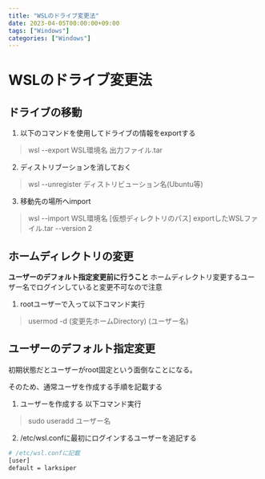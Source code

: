 ```yaml
---
title: "WSLのドライブ変更法"
date: 2023-04-05T00:00:00+09:00
tags: ["Windows"]
categories: ["Windows"]
---
```

# WSLのドライブ変更法

## ドライブの移動

1. 以下のコマンドを使用してドライブの情報をexportする
> wsl --export WSL環境名 出力ファイル.tar
2. ディストリブーションを消しておく
> wsl --unregister ディストリビューション名(Ubuntu等) 
3. 移動先の場所へimport
> wsl --import WSL環境名 [仮想ディレクトリのパス] exportしたWSLファイル.tar --version 2

## ホームディレクトリの変更

**ユーザーのデフォルト指定変更前に行うこと**
ホームディレクトリ変更するユーザー名でログインしていると変更不可なので注意

1. rootユーザーで入って以下コマンド実行
> usermod -d (変更先ホームDirectory) (ユーザー名)

## ユーザーのデフォルト指定変更

初期状態だとユーザーがroot固定という面倒なことになる。

そのため、通常ユーザを作成する手順を記載する

1. ユーザーを作成する 以下コマンド実行
> sudo useradd ユーザー名
2. /etc/wsl.confに最初にログインするユーザーを追記する 
``` bash
# /etc/wsl.confに記載
[user]
default = larksiper
```